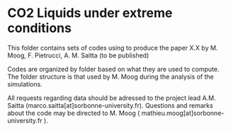 # CO2 Liquids under extreme conditions

This folder contains sets of codes using to produce the paper X.X by M. Moog, F. Pietrucci, A. M. Saitta (to be published)

Codes are organized by folder based on what they are used to compute. The folder structure is that used by M. Moog during the analysis of the simulations.

All requests regarding data should be adressed to the project lead A.M. Saitta (marco.saitta[at]sorbonne-university.fr). Questions and remarks about the code may be directed to M. Moog ( mathieu.moog[at]sorbonne-university.fr ).








